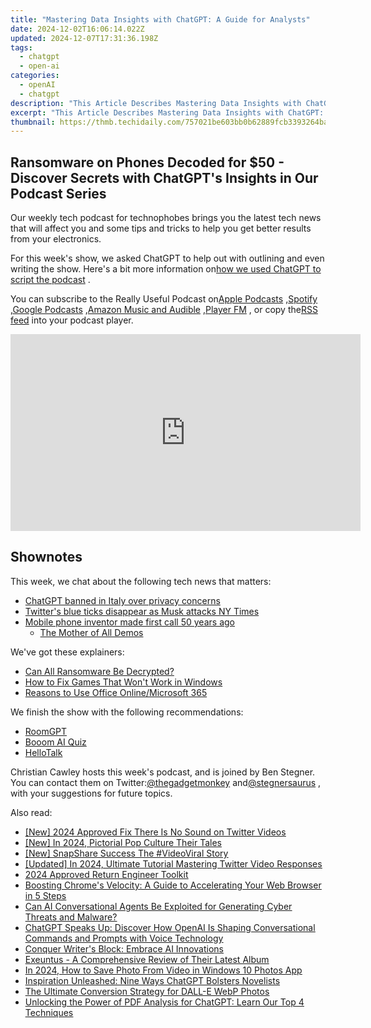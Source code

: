 ```yaml
---
title: "Mastering Data Insights with ChatGPT: A Guide for Analysts"
date: 2024-12-02T16:06:14.022Z
updated: 2024-12-07T17:31:36.198Z
tags:
  - chatgpt
  - open-ai
categories:
  - openAI
  - chatgpt
description: "This Article Describes Mastering Data Insights with ChatGPT: A Guide for Analysts"
excerpt: "This Article Describes Mastering Data Insights with ChatGPT: A Guide for Analysts"
thumbnail: https://thmb.techidaily.com/757021be603bb0b62889fcb3393264ba25afdf3ad53016173b55a4a0650b3071.jpg
---
```


## Ransomware on Phones Decoded for $50 - Discover Secrets with ChatGPT's Insights in Our Podcast Series

 Our weekly tech podcast for technophobes brings you the latest tech news that will affect you and some tips and tricks to help you get better results from your electronics.

 For this week's show, we asked ChatGPT to help out with outlining and even writing the show. Here's a bit more information on[how we used ChatGPT to script the podcast](https://www.makeuseof.com/i-used-chatgpt-to-script-a-podcast-heres-what-happened/) .

 You can subscribe to the Really Useful Podcast on[Apple Podcasts](https://podcasts.apple.com/gb/podcast/the-really-useful-podcast/id1437847131?mt=2) ,[Spotify](https://open.spotify.com/show/283gDxLd6OTNEpRq6tN7ha) ,[Google Podcasts](https://www.google.com/podcasts?feed=aHR0cHM6Ly9hbmNob3IuZm0vcy8zMWJlNDcwL3BvZGNhc3QvcnNz) ,[Amazon Music and Audible](https://music.amazon.co.uk/podcasts/20ab73d4-5da2-46c7-a17f-dc6eb39bdb48/The-Really-Useful-Podcast) ,[Player FM](https://player.fm/series/the-really-useful-podcast-2491856) , or copy the[RSS feed](https://feeds.transistor.fm/the-really-useful-podcast) into your podcast player.

<!-- affiliate ads begin -->
<iframe width="560" height="315" src="https://www.youtube.com/embed/szUqw4TLvWs?si=srv1OeLOe579gLwj" title="YouTube video player" frameborder="0" allow="accelerometer; autoplay; clipboard-write; encrypted-media; gyroscope; picture-in-picture; web-share" referrerpolicy="strict-origin-when-cross-origin" allowfullscreen></iframe>
<!-- affiliate ads end -->

## Shownotes

This week, we chat about the following tech news that matters:

* [ChatGPT banned in Italy over privacy concerns](https://www.bbc.co.uk/news/technology-65139406)
* [Twitter's blue ticks disappear as Musk attacks NY Times](https://www.bbc.co.uk/news/technology-65156216)
* [Mobile phone inventor made first call 50 years ago](https://www.bbc.co.uk/news/technology-65112048)  
  * [The Mother of All Demos](https://www.youtube.com/watch?v=B6rKUf9DWRI)

We've got these explainers:

* [Can All Ransomware Be Decrypted?](https://www.makeuseof.com/can-all-ransomware-be-decrypted/)
* [How to Fix Games That Won't Work in Windows](https://www.makeuseof.com/fix-games-not-working-windows/)
* [Reasons to Use Office Online/Microsoft 365](https://www.makeuseof.com/tag/dont-pay-word-5-reasons-use-office-online/)

We finish the show with the following recommendations:

* [RoomGPT](http://https://www.roomgpt.io/)
* [Booom AI Quiz](https://booom.ai/)
* [HelloTalk](https://www.hellotalk.com/?lang=en)

 Christian Cawley hosts this week's podcast, and is joined by Ben Stegner. You can contact them on Twitter:[@thegadgetmonkey](https://twitter.com/thegadgetmonkey) and[@stegnersaurus](https://twitter.com/stegnersaurus) , with your suggestions for future topics.

<ins class="adsbygoogle"
     style="display:block"
     data-ad-format="autorelaxed"
     data-ad-client="ca-pub-7571918770474297"
     data-ad-slot="1223367746"></ins>

<ins class="adsbygoogle"
     style="display:block"
     data-ad-client="ca-pub-7571918770474297"
     data-ad-slot="8358498916"
     data-ad-format="auto"
     data-full-width-responsive="true"></ins>

<span class="atpl-alsoreadstyle">Also read:</span>
<div><ul>
<li><a href="https://twitter-videos.techidaily.com/new-2024-approved-fix-there-is-no-sound-on-twitter-videos/"><u>[New] 2024 Approved Fix There Is No Sound on Twitter Videos</u></a></li>
<li><a href="https://fox-cloud.techidaily.com/new-in-2024-pictorial-pop-culture-their-tales/"><u>[New] In 2024, Pictorial Pop Culture Their Tales</u></a></li>
<li><a href="https://twitter-videos.techidaily.com/new-snapshare-success-the-videoviral-story/"><u>[New] SnapShare Success The #VideoViral Story</u></a></li>
<li><a href="https://twitter-videos.techidaily.com/updated-in-2024-ultimate-tutorial-mastering-twitter-video-responses/"><u>[Updated] In 2024, Ultimate Tutorial Mastering Twitter Video Responses</u></a></li>
<li><a href="https://extra-skills.techidaily.com/2024-approved-return-engineer-toolkit/"><u>2024 Approved Return Engineer Toolkit</u></a></li>
<li><a href="https://win-info.techidaily.com/boosting-chromes-velocity-a-guide-to-accelerating-your-web-browser-in-5-steps/"><u>Boosting Chrome's Velocity: A Guide to Accelerating Your Web Browser in 5 Steps</u></a></li>
<li><a href="https://tech-haven.techidaily.com/can-ai-conversational-agents-be-exploited-for-generating-cyber-threats-and-malware/"><u>Can AI Conversational Agents Be Exploited for Generating Cyber Threats and Malware?</u></a></li>
<li><a href="https://tech-haven.techidaily.com/chatgpt-speaks-up-discover-how-openai-is-shaping-conversational-commands-and-prompts-with-voice-technology/"><u>ChatGPT Speaks Up: Discover How OpenAI Is Shaping Conversational Commands and Prompts with Voice Technology</u></a></li>
<li><a href="https://tech-haven.techidaily.com/conquer-writers-block-embrace-ai-innovations/"><u>Conquer Writer's Block: Embrace AI Innovations</u></a></li>
<li><a href="https://fox-within.techidaily.com/exeuntus-a-comprehensive-review-of-their-latest-album/"><u>Exeuntus - A Comprehensive Review of Their Latest Album</u></a></li>
<li><a href="https://extra-approaches.techidaily.com/in-2024-how-to-save-photo-from-video-in-windows-10-photos-app/"><u>In 2024, How to Save Photo From Video in Windows 10 Photos App</u></a></li>
<li><a href="https://tech-haven.techidaily.com/inspiration-unleashed-nine-ways-chatgpt-bolsters-novelists/"><u>Inspiration Unleashed: Nine Ways ChatGPT Bolsters Novelists</u></a></li>
<li><a href="https://tech-haven.techidaily.com/the-ultimate-conversion-strategy-for-dall-e-webp-photos/"><u>The Ultimate Conversion Strategy for DALL-E WebP Photos</u></a></li>
<li><a href="https://tech-haven.techidaily.com/unlocking-the-power-of-pdf-analysis-for-chatgpt-learn-our-top-4-techniques/"><u>Unlocking the Power of PDF Analysis for ChatGPT: Learn Our Top 4 Techniques</u></a></li>
</ul></div>

